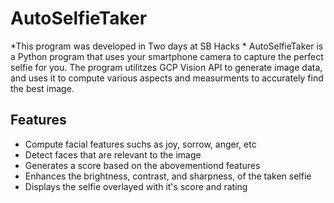 # AutoSelfieTaker
*This program was developed in Two days at SB Hacks *
AutoSelfieTaker is a Python program that uses your smartphone camera to capture the perfect selfie for you. The program utilitzes GCP Vision API to generate image data, and uses it to compute various aspects and measurments to accurately find the best image.

## Features
* Compute facial features suchs as joy, sorrow, anger, etc
* Detect faces that are relevant to the image
* Generates a score based on the abovementiond features
* Enhances the brightness, contrast, and sharpness, of the taken selfie
* Displays the selfie overlayed with it's score and rating


